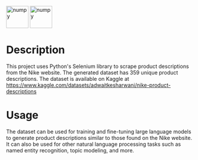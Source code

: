 <img width="60" height="60" alt="numpy" src="https://user-images.githubusercontent.com/76807214/219843486-0f19cff6-d79c-4154-a2bf-6282edb7c276.png"> <img width="60" height="60" alt="numpy" src="https://user-images.githubusercontent.com/76807214/219843603-ffbe59a2-d3ea-4420-8b66-c6cc8f51eb63.jpeg"> 

# Description
This project uses Python's Selenium library to scrape product descriptions from the Nike website. The generated dataset has 359 unique product descriptions. The dataset is available on Kaggle at https://www.kaggle.com/datasets/adwaitkesharwani/nike-product-descriptions 

# Usage
The dataset can be used for training and fine-tuning large language models to generate product descriptions similar to those found on the Nike website. It can also be used for other natural language processing tasks such as named entity recognition, topic modeling, and more.

